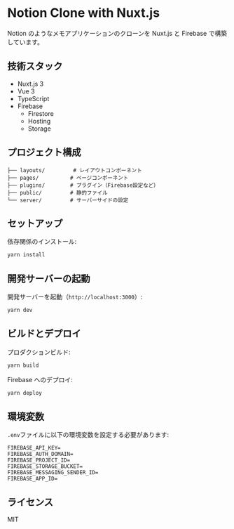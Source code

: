# Notion Clone with Nuxt.js

Notion のようなメモアプリケーションのクローンを Nuxt.js と Firebase で構築しています。

## 技術スタック

- Nuxt.js 3
- Vue 3
- TypeScript
- Firebase
  - Firestore
  - Hosting
  - Storage

## プロジェクト構成

```
├── layouts/         # レイアウトコンポーネント
├── pages/          # ページコンポーネント
├── plugins/        # プラグイン（Firebase設定など）
├── public/         # 静的ファイル
└── server/         # サーバーサイドの設定
```

## セットアップ

依存関係のインストール:

```bash
yarn install
```

## 開発サーバーの起動

開発サーバーを起動（`http://localhost:3000`）:

```bash
yarn dev
```

## ビルドとデプロイ

プロダクションビルド:

```bash
yarn build
```

Firebase へのデプロイ:

```bash
yarn deploy
```

## 環境変数

`.env`ファイルに以下の環境変数を設定する必要があります:

```
FIREBASE_API_KEY=
FIREBASE_AUTH_DOMAIN=
FIREBASE_PROJECT_ID=
FIREBASE_STORAGE_BUCKET=
FIREBASE_MESSAGING_SENDER_ID=
FIREBASE_APP_ID=
```

## ライセンス

MIT
